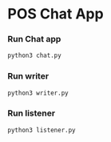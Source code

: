 # POS Chat App

### Run Chat app

```sh
python3 chat.py
```

### Run writer

```sh
python3 writer.py
```

### Run listener

```sh
python3 listener.py
```

